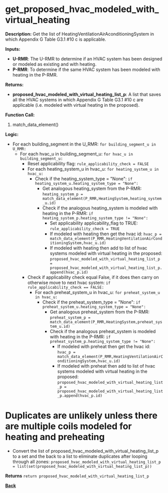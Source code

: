 # get_proposed_hvac_modeled_with_virtual_heating

**Description:** Get the list of HeatingVentilationAirAconditioningSystem in which Appendix G Table G3.1 #10 c is applicable.

**Inputs:**
- **U-RMR**: The U-RMR to determine if an HVAC system has been designed or modeled as existing and with heating.
- **P-RMR**: To determine if the same HVAC system has been modeled with heating in the P-RMR.

**Returns:**
- **proposed_hvac_modeled_with_virtual_heating_list_p**: A list that saves all the HVAC systems in which Appendix G Table G3.1 #10 c are applicable (i.e. modeled with virtual heating in the proposed).
 
**Function Call:** 

1. match_data_element()

**Logic:**
- For each building_segment in the U_RMR: `for building_segment_u in U_RMR:`
    - For each hvac_u in building_segment_u: `for hvac_u in building_segment_u:`
        - Reset applicability flag: `rule_applicability_check = FALSE`
        - For each heating_system_u in hvac_u: `for heating_system_u in hvac_u:`
            - Check if the heating_system_type = "None": `if heating_system_u.heating_system_type = "None":`
                - Get analogous heating_system from the P-RMR: `heating_system_p = match_data_element(P_RMR,HeatingSystem,heating_system_u.id)`
                - Check if the analogous heating_system is modeled with heating in the P-RMR: `if heating_system_p.heating_system_type != "None":`
                    - Set applicability applicability_flag to TRUE: `rule_applicability_check = TRUE`
                    - If modeled with heating then get the hvac id: `hvac_p = match_data_element(P_RMR,HeatingVentilationAirConditioningSystem,hvac_u.id)`
                    - If modeled with heating then add to list of hvac systems modeled with virtual heating in the proposed: `proposed_hvac_modeled_with_virtual_heating_list_p = proposed_hvac_modeled_with_virtual_heating_list_p.append(hvac_p.id)`
        - Check if applicability check equal False, if it does then carry on otherwise move to next hvac system: `if rule_applicability_check == FALSE:`
            - For each preheat_system_u in hvac_u: `for preheat_system_u in hvac_u:`
                - Check if the preheat_system_type = "None": `if preheat_system_u.heating_system_type = "None":`
                    - Get analogous preheat_system from the P-RMR: `preheat_system_p = match_data_element(P_RMR,HeatingSystem,preheat_system_u.id)`
                    - Check if the analogous preheat_system is modeled with heating in the P-RMR: `if preheat_system_p.heating_system_type != "None":`
                        - If modeled with preheat then get the hvac id: `hvac_p = match_data_element(P_RMR,HeatingVentilationAirConditioningSystem,hvac_u.id)`
                        - If modeled with preheat then add to list of hvac systems modeled with virtual heating in the proposed: `proposed_hvac_modeled_with_virtual_heating_list_p = proposed_hvac_modeled_with_virtual_heating_list_p.append(hvac_p.id)`
 
 # Duplicates are unlikely unless there are multiple coils modeled for heating and preheating   
 - Convert the list of proposed_hvac_modeled_with_virtual_heating_list_p to a set and the back to a list to eliminate duplicates after looping through all zones:
 `proposed_hvac_modeled_with_virtual_heating_list_p = list(set(proposed_hvac_modeled_with_virtual_heating_list_p))` 

 **Returns** `return proposed_hvac_modeled_with_virtual_heating_list_p`  

**[Back](../_toc.md)**